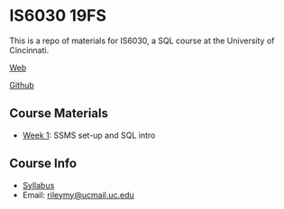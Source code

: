 # IS6030 19FS
This is a repo of materials for IS6030, a SQL course at the University of Cincinnati.

[Web](https://mrrisley.github.io/sql-uc-fall2020/)

[Github](https://github.com/MRRisley/sql-uc-fall2020)

## Course Materials

+ [Week 1](https://mrrisley.github.io/sql-uc-fall2019/week-1/): SSMS set-up and SQL intro
<!--
+ ~~Week 2~~
+ [Week 3](https://mrrisley.github.io/sql-uc-fall2019/week-3/): `WHERE` and `ORDER BY`
+ [Week 4](https://mrrisley.github.io/sql-uc-fall2019/week-4/): `GROUP BY`
+ [Week 5](https://mrrisley.github.io/sql-uc-fall2019/week-5/): `CASE`
+ [Week 6](https://mrrisley.github.io/sql-uc-fall2019/week-6/): `NULL` and `JOIN`
-->

## Course Info

+ [Syllabus](https://mrrisley.github.io/sql-uc-fall2020/docs/IS6030_003_Risley_Syllabus_20FS.pdf)
+ Email: rileymy@ucmail.uc.edu

<!--
## Prior Course Site

+ [https://mrrisley.github.io/SQL](https://mrrisley.github.io/SQL)
-->









